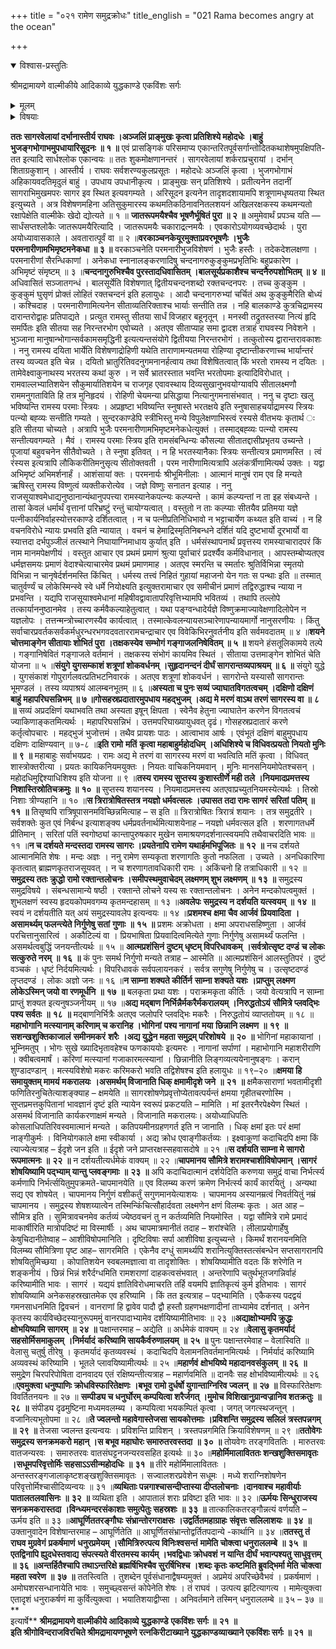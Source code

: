 +++
title = "०२१ रामेण समुद्रक्रोधः"
title_english = "021 Rama becomes angry at the ocean"

+++

<details open><summary>विश्वास-प्रस्तुतिः</summary>

श्रीमद्रामायणे वाल्मीकीये आदिकाव्ये युद्धकाण्डे एकविंशः सर्गः
</details>

<details><summary>मूलम्</summary>

श्रीमद्रामायणे वाल्मीकीये आदिकाव्ये युद्धकाण्डे एकविंशः सर्गः
</details>

<details><summary>विषयाः</summary>

रामेण समुद्रप्रसादनायतत्तीरेसमास्तृतदर्भेषु निजभुजोपधानेननियमाच्छयनम् ॥ १॥ रामे दिवसत्रयमनवारतंकुशशयनेशयानेपि समुद्रेस्वशरीरमदर्शयति कोपाद्रामेण लक्ष्मणकराद्धनुरानयनेनकतिपयशरप्रक्षेपेण जलधिजलविक्षोभपूर्वकंजलधिजिघांसया शरान्तरसन्धानायधनुराकर्पणे लक्ष्मणेन सप्रतिषेधनंधनुरालंबनम् ॥ २ ॥

</details>


**ततः सागरवेलायां दर्भानास्तीर्य राघवः ।अञ्जलिं प्राङ्मुखः कृत्वा प्रतिशिश्ये महोदधेः ।बाहुं भुजङ्गभोगाभमुपधायारिसूदनः ॥ १ ॥** एवं प्रासङ्गिकं परिसमाप्य एकान्तरितपूर्वसर्गान्तोदितकथाशेषमुपक्षिपति-तत इत्यादि सार्धश्लोक एकान्वयः ॥ ततः शुकमोक्षणानन्तरं । सागरवेलायां शर्कराप्रचुरायां । दर्भान् शिताग्रकुशान् । आस्तीर्य । राघवः सर्वशरण्यकुलप्रसूतः । महोदधेः अञ्जलिं कृत्वा । भुजगभोगाभं अहिकायवदतिमृदुलं बाहुं । उपधाय उपधानीकृत्य । प्राङ्मुखः सन् प्रतिशिश्ये । प्रतीत्यनेन तदानीं सागराभिमुखमपरः सागर इव स्थित इत्यवगम्यते । अरिसूदन इत्यनेन तादृशदशायामपि शत्रूणामधृष्यतया स्थित इत्युच्यते । अत्र विशेषणमहिना अतिसुकुमारस्य कथमतिकठिनावनितलशयनं अखिलरक्षकस्य कथमन्यतो रक्षापेक्षेति वाल्मीकेः खेदो द्योत्यते ॥ १ ॥ **जातरूपमयैश्चैव भूषणैर्भूषितं पुरा ॥ २ ॥** अमुमेवार्थं प्रपञ्च यति — सार्धंसप्तश्लोकैः जातरूपमयैरित्यादि । जातरूपमयैः चकाराद्रत्नमयैः । एवकारोऽयोगव्यवच्छेदार्थः । पुरा अयोध्यावासकाले । अवतारात्पूर्वं वा ॥ २ ॥**वरकाञ्चनकेयूरमुक्ताप्रवरभूषणैः ।भुजैः परमनारीणामभिमृष्टमनेकधा ॥ ३ ॥** वरकाञ्चनेति परमनारीभुजविशेषणं । भुजैः हस्तैः । तदेकदेशलक्षणा । परमनारीणां सैरन्धिकाणां । अनेकधा स्नानालङ्करणादिषु चन्दनागरुकुङ्कुमप्रभृतिभिः बहुप्रकारेण । अभिमृष्टं संमृष्टम् ॥ ३ ॥**चन्दनागुरुभिश्चैव पुरस्तादधिवासितम् ।बालसूर्यप्रकाशैश्च चन्दनैरुपशोभितम् ॥ ४ ॥** अधिवासितं सञ्जातगन्धं । बालसूर्येति विशेषणात् द्वितीयचन्दनशब्दो रक्तचन्दनपरः । तच्च कुङ्कुम । कुङ्कुमं घुसृणं प्रोक्तं लोहितं रक्तचन्दनं इति हलायुधः । आदौ चन्दनागरुभ्यां चर्चितं अथ कुङ्कुमैरिति बोध्यं । कश्चिदाह । परमनारीणामित्यनेन सीताव्यतिरिक्ताश्च भार्याः सन्तीति तन्न । नहि बालकाण्डे कुत्रचिद्रामस्य दारान्तरोद्वाहः प्रतिपाद्यते । प्रत्युत रामस्तु सीतया सार्धं विजहार बहूनृतून् । मनस्वी तद्रुतस्तस्या नित्यं हृदि समर्पितः इति सीतया सह निरन्तरभोग एवोच्यते । अतएव सीताप्याह समा द्वादश तत्राहं राघवस्य निवेशने । भुञ्जाना मानुषान्भोगान्सर्वकामसमृद्धिनी इत्यत्यन्तसंयोगे द्वितीयया निरन्तरभोगं । तत्कुतोस्य द्वारान्तरावकाशः । ननु रामस्य दयिता भार्येति विशेषणाद्रोहिणी यथेति ताराणामन्यतमया रोहिण्या दृष्टान्तीकरणाच्च भार्यान्तरं तस्य व्यज्यत इति चेन्न । दयितो भ्रातुरितिवदनुगमनानर्हत्वाय तथा विशेषितत्वात् किं भरतो रामस्य न दयितः । तामेवेक्ष्वाकुनाथस्य भरतस्य कथां कुरु । न सर्वे भ्रातरस्तात भवन्ति भरतोपमाः इत्यादिविरोधात् । रामवाल्लभ्यातिशयेन सौकुमार्यातिशयेन च राजगृह एवावस्थाय दिव्यसुखानुभवयोग्यावपि सीतालक्ष्मणौ राममनुगताविति हि तत्र मुनिहृदयं । रोहिणी चेयमन्या प्रसिद्धाया नित्यानुगमनासंभवात् । ननु च दृष्टाः खलु भविष्यन्ति रामस्य परमाः स्त्रियः । अप्रहृष्टा भविष्यन्ति स्नुषास्ते भरतक्षये इति स्नुषासाहचर्याद्रामस्य स्त्रियः पत्न्यो बह्व्यः सन्तीति गम्यते । सुन्दरकाण्डेपि स्त्रीभिस्तु मन्ये विपुलेक्षणाभिस्त्वं रस्यसे वीतभयः कृतार्थ ः इति सीतया चोच्यते । अत्रापि भुजैः परमनारीणामभिमृष्टमनेकधेत्युक्तं । तस्माद्बह्व्यः पत्न्यो रामस्य सन्तीत्यवगम्यते । मैवं । रामस्य परमाः स्त्रिय इति रामसंबन्धिन्यः कौसल्या सीतातद्दासीप्रभृतय उच्यन्ते । पूजायां बहुवचनेन सीतैवोच्यते । ते स्नुषा इतिवत् । न हि भरतस्यानैकाः स्त्रियः सन्तीत्यत्र प्रमाणमस्ति । त्वं रंस्यस इत्यत्रापि लौकिकरीतिमनुसृत्य सीतोक्तवती । परम नारीणामित्यत्रापि अलंकर्त्रीणामित्यर्थ उक्तः । यद्वा अभिमृष्टं अभिमर्शनार्हं । आशंसायां क्तः । परमनार्यः श्रीभूमिनीलाः । आत्मानं मानुषं राम एव हि मन्यते ऋषिस्तु रामस्य विष्णुत्वं व्यक्तीकरोत्येव । जज्ञे विष्णुः सनातन इत्याह । ननु राजसूयाश्वमेधाद्यनुष्ठानान्यंथानुपपत्त्या रामस्यानेकपत्न्यः कल्प्यन्ते । कामं कल्प्यन्तां न ता इह संबध्यन्ते । तासां केवलं धर्मार्थं वृत्तानां परिभ्रष्टुं रन्तुं चायोग्यत्वात् । वस्तुतो न ताः कल्प्याः सीतयैव प्रतिमया यज्ञे पत्नीकार्यनिर्वाहस्योत्तरकाण्डे दर्शितत्वात् । न च पत्नीप्रतिनिधिभावो न भट्टाचार्येण कथ्यत इति वाच्यं । न हि वचनविरोधे न्यायः प्रभवति इति न्यायात् । वचनं च हेमाद्रिस्मृतिनिबन्धने दर्शितं यदि दुष्टभार्यो दूरभार्यो वा स्यात्तदा दर्भपुञ्जीलं तत्स्थाने निघायाग्निमाधाय कुर्यात् इति । धर्मसंस्थापनार्थं प्रवृत्तस्य रामस्याचारादपरं किं नाम मानमपेक्षणीयं । वस्तुत आचार एव प्रथमं प्रमाणं श्रुत्या पूर्वाचारं प्रदर्श्यैव कर्मविधानात् । आपस्तम्बोप्यतएव धर्मज्ञसमयः प्रमाणं वेदाश्चेत्याचारमेव प्रथमं प्रमाणमाह । अतएव स्मरन्ति च स्मर्तारः श्रुतिर्विभिन्ना स्मृतयो विभिन्ना न चानृषेर्दर्शनमस्ति किंचित् । धर्मस्य तत्त्वं निहितं गुहायां महाजनो येन गतः स पन्थाः इति ॥ तस्मात् चातुर्वर्ण्यं च लोकेस्मिन्स्वे स्वे धर्मे नियोक्ष्यति इत्युक्तरामाचार एव समीचीनं प्रमाणं तद्विरुद्धाश्च न्याया न प्रभवन्ति । यद्यपि राजसूयाश्वमेधानां महिषीवद्वावातापरिवृत्तिभ्यामपि भवितव्यं । तथापि तल्लोपे तत्कार्याननुष्ठानमेव । तस्य कर्मवैकल्याहेतुत्वात् । यथा पङ्ग्वन्धादेर्यज्ञे विष्णुक्रमाज्यावेक्षणादिलोपेन न यज्ञलोपः । तत्तन्मन्त्रोच्चारणस्यैव कार्यत्वात् । तस्मात्केवलन्यायसञ्चारेणापन्यायमार्गो नानुसरणीयः । किंतु सर्वाचारप्रवर्तकसर्वकर्मधुरन्धरभगवदवताररामचन्द्राचार एव विवेकिभिरनुवर्तनीय इति सर्वमवदातम् ॥ ४ ॥**शयने चोत्तमाङ्गेन सीतायाः शोभितं पुरा ।तक्षकस्येव सम्भोगं गङ्गाजलनिषेवितम् ॥ ५ ॥** शयने हंसतूलिकामये तल्पे । गङ्गानिषेवितं गङ्गाजले वर्तमानं । तक्षकस्य संभोगं कायमिव स्थितं । सीताया उत्तमाङ्गेन शोभितं चेति योजना ॥ ५ ॥**संयुगे युगसम्काशं शत्रूणां शोकवर्धनम् ।सुहृदानन्दनं दीर्घं सागरान्तव्यपाश्रयम् ॥ ६ ॥** संयुगे युद्धे । युगसंकाशं गोपुरार्गलवत्प्रतिभटनिवारकं । अतएव शत्रूणां शोकवर्धनं । सागरोन्ते यस्यासौ सागरान्तः भूमण्डलं । तस्य व्यपाश्रयं आलम्बनभूतम् ॥ ६ ॥**अस्यता च पुनः सव्यं ज्याघातविगतत्वचम् ।दक्षिणो दक्षिणं बाहुं महापरिघसन्निभम् ॥ ७ ॥गोसहस्रप्रदातारमुपधाय महद्भुजम् ।अद्य मे मरणं वाऽथ तरणं सागरस्य वा ॥** **८** **॥** सव्यं अप्रदक्षिणं यथाभवति तथा अस्यता इषून् क्षिपता । स्वेनैव हेतुना ज्याघातेन करणेन विगतत्वचं ज्याकिणाङ्कतमित्यर्थः । महापरिघसन्निभं । उत्तमपरिघाख्यायुधवत् दृढं। गोसहस्रप्रदातारं करणे कर्तृत्वोपचारः । महद्भुजं भुजोत्तमं । तथैव प्रायशः पाठः । आत्वाभाव आर्षः । एवंभूतं दक्षिणं बाहुमुपधाय दक्षिणः दाक्षिण्यवान् ॥ ७-८ ॥**इति रामो** **मतिं** **कृत्वा महाबाहुर्महोदधिम् ।अधिशिश्ये च विधिवत्प्रयतो** **नियतो मुनिः ॥** **९** **॥** महाबाहुः सर्वाभयप्रदः । रामः अद्य मे तरणं वा सागरस्य मरणं वा भवत्विति मतिं कृत्वा । विधिवत् शास्त्रोक्तरीत्या । प्रयतः कायिकनियमयुक्तः । नियतः वाचिकनियमवान् । मुनिः मानसनियमोपेतश्चसन् । महोदधिमुद्दिश्याधिशिश्य इति योजना ॥ ९ ॥**तस्य रामस्य सुप्तस्य कुशास्तीर्णे मही तले ।नियमादप्रमत्तस्य निशास्तिस्रोतिचक्रमुः ॥** **१०** **॥** सुप्तस्य शयानस्य । नियमादप्रमत्तस्य अतएवाप्रच्युतनियमस्येत्यर्थः । तिस्रो निशाः त्रीण्यहानि ॥ १० ॥**स त्रिरात्रोषितस्तत्र नयज्ञो धर्मवत्सलः ।उपासत तदा रामः सागरं** **सरितां** **पतिम् ॥** **११** **॥** तिसृष्वपि रात्रिषूपासनमविच्छिन्नमित्याह – स इति ॥ त्रिरात्रोषितः त्रिरात्रं शयानः । तत्र समुद्रतीरे । सर्वशक्तेः कुत एवं निर्बन्ध इत्याशङ्क्य धर्मप्रवर्तनार्थमित्याशयेनाह – नयज्ञो धर्मवत्सल इति । शरणागतधर्मे प्रीतिमान् । सरितां पतिं स्वगोष्ठ्यां कान्तापुरुषकार मुखेन समाश्रयणदर्शनात्स्वयमपि तथैवाचरदिति भावः ॥ ११ ॥**न च दर्शयते मन्दस्तदा रामस्य सागरः ।प्रयतेनापि रामेण यथार्हमभिपूजितः ॥** **१२** **॥** नच दर्शयते आत्मानमिति शेषः । मन्दः अज्ञः । ननु रामेण सम्यकृता शरणागतिः कुतो नफलिता । उच्यते । अनधिकारिणा कृतत्वात् ब्राह्मणकृतराजसूयवत् । न च शरणागतावधिकारी रामः । अकिंचनो हि तत्राधिकारी ॥ १२ ॥**समुद्रस्य ततः क्रुद्धो रामो रक्तान्तलोचनः ।समीपस्थमुवाचेदम् लक्ष्मणम् शुभ लक्ष्मणम् ॥** **१३** **॥** समुद्रस्य समुद्रविषये । संबन्धसामान्ये षष्ठी । रक्तान्ते लोचने यस्य सः रक्तान्तलोचनः । अनेन मन्दकोपत्वमुक्तं । शुभलक्षणं स्वस्य हृदयकोपमवगम्य कृतमन्दहासम् ॥ १३ ॥**अवलेपः** **समुद्रस्य न दर्शयति यत्स्वयम्** **॥** **१४** **॥** स्वयं न दर्शयतीति यत् अयं समुद्रस्यावलेप इत्यन्वयः ॥ १४ ॥**प्रशमश्च** **क्षमा चैव आर्जवं** **प्रियवादिता** **।असामर्थ्यम् फलन्त्येते निर्गुणेषु सतां** **गुणाः** **॥** **१५** **॥** प्रशमः अक्रोधता । क्षमा अपराधसहिष्णुता । आर्जवं परचित्तानुसारित्वं । अकौटिल्यं वा । प्रियभाषिता प्रियवादित्वमित्येते गुणाः निर्गुणेषु असामर्थ्यं फलन्ति । असमर्थत्वबुद्धिं जनयन्तीत्यर्थः ॥ १५ ॥ **आत्मप्रशंसिनं** **दुष्टम् धृष्टम् विपरिधावकम्** **।सर्वत्रोत्सृष्ट दण्डं** **च लोकः सत्कुरुते नरम्** **॥** **१६** **॥** कं पुनः समर्थ निर्गुणो मन्यते तत्राह – आस्मेति ॥ आत्मप्रशंसिनं आलस्तुतिपरं । दुष्टं वञ्चकं । धृष्टं निर्दयमित्यर्थः । विपरिधावकं सर्वपलायनकरं । सर्वत्र सगुणेषु निर्गुणेषु च । उत्सृष्टदण्डं लृप्तदण्डं । लोकः अज्ञो जनः ॥ १६ ॥**न साम्ना शक्यते कीर्तिर्न** **साम्ना शक्यते यशः** **।प्राप्तुम् लक्ष्मण लोकेऽस्मिन् जयो वा रणमूर्धनि** **॥** **१७** **॥** बलकृता प्रथा यशः । पराक्रमकृता कीर्तिः । जयो वेत्यत्रापि न साम्ना प्राप्तुं शक्यत इत्यनुषञ्जनीयम् ॥ १७ ॥**अद्य मद्बाण निर्भिन्नैर्मकरैर्मकरालयम् ।निरुद्धतोऽयं** **सौमित्रे प्लवद्भिः पश्य सर्वतः** **॥** **१८** **॥** मद्बाणनिर्भित्रैः अतएव जलोपरि प्लवद्भिः मकरैः । निरुद्धतोयं व्याप्ततोयम् ॥ १८ ॥**महाभोगानि मत्स्यानाम् करिणाम् च करानिह ।भोगिनां** **पश्य नागानां** **मया** **छिन्नानि लक्ष्मण** **॥** **१९** **॥सशन्खशुक्तिकाजालं** **समीनमकरं** **शरैः** **।अद्य युद्धेन महता समुद्रम् परिशोषये** **॥** **२०** **॥** भोगिनां महाकायानां । भूम्निमतुप् । भोगः सुखे ख्यादिभृतावहेश्च फणकाययोः इत्यमरः । नागानां सर्पाणां । महाभोगानि महाशरीराणि । क्वीबत्वमार्षं । करिणां मत्स्यानां गजाकारमत्स्यानां । छिन्नानीति लिङ्गव्यत्ययेनानुषङ्गः । करान् शुण्डादण्डान् । मत्स्यविशेषो मकरः करिमकरो भवति तद्विशेषश्च इति हलायुधः ॥ १९–२० ॥**क्षमया हि समायुक्तम् मामयं** **मकरालयः** **।असमर्थम् विजानाति धिक् क्षमामीदृशे जने** **॥** **२१** **॥** क्षमैकसाराणां भवतामीदृशी फणितिरनुचितेत्याशङ्क्याह – क्षमयेति ॥ सागरशोषणेप्रवृत्तोप्येतावत्पर्यन्तं क्षमया गृहीतचरणोस्मि । सुप्तप्रमत्तकुपितानां भावज्ञानं दृष्टं इति न्यायेन स्वरूपं प्रकटयति – मामिति । मां इतरनैरपेक्ष्येण स्थितं । असमर्थ विजानाति कार्यकरणाक्षमं मन्यते । विजानाति मकरालयः। अयोध्याधिपतिः कोसलाधिपतिरिवस्वमात्मानं मन्यते । कतिपयमीनग्रहणगर्त इति न जानाति । धिक् क्षमां इतः परं क्षमां नाङ्गीकुर्मः । विनियोगकाले क्षमा स्वीकार्या । अद्य क्रोध एवाङ्गीकर्तव्यः । इक्ष्वाकूणां कदाचिदपि क्षमा किं त्याज्येत्यत्राह – ईदृशे जन इति ॥ ईदृशे जने प्राप्तरक्षस्सहवासदोषे ॥ २१ ॥**स दर्शयति साम्ना मे सागरो रूपमात्मनः** **॥** **२२** **॥** न दर्शयतीत्यर्धमेकं वाक्यम् ॥ २२ ॥**चापमानय सौमित्रे शरामश्चाशीविषोपमान् ।सागरं** **शोषयिष्यामि पद्भ्याम् यान्तु प्लवङ्गमाः** **॥** **२३** **॥** अपि कदाचिदात्मानं दर्शयेदिति करुणया समुद्रं वाचा निर्भर्त्स्य कर्मणापि निर्भर्त्सयितुमुपक्रमते-चापमानयेति ॥ एव विलम्ब्य करणं क्रमेण निर्भर्त्स्य कार्यं कारयितुं । अन्यथा सद्य एव शोषयेत् । चापमानय निर्गुणं वशीकर्तुं सगुणमानयेत्याशयः । चापमानय अस्यानम्रत्वं निवर्तयितुं नम्रं चापमानय । समुद्रस्य शेषशय्यात्वेन तस्मिन्किंचित्सौहार्दवता लक्ष्मणेन क्षणं विलम्बः कृतः । अत आह – सौमित्र इति । सुमित्रावचनमेव कर्तव्यं ज्येष्ठवचनं तु न कर्तव्यमिति नियमोस्ति । यद्वा सौमित्रे रामे प्रमादं माकार्षीरिति मात्रोपदिष्टं मा विस्मार्षीः । अथ चापमात्रमानीतं तदाह – शरांश्चेति । लीलाप्रयोगार्हेषु केषुचिदानीतेष्वाह – आशीविषोपमानिति । दृष्टिविषाः सर्पा आशीविषा इत्युच्यन्ते । किमर्थं शरानयनमिति विलम्ब्य सौमित्रिणा पृष्ट आह– सागरमिति । एकेनैव दग्धुं सामर्थ्यपि शरानित्युक्तिस्तत्संबन्धेन सप्तसागरानपि शोषयितुमिच्छया । कोपातिशयेन स्वबलमज्ञात्वा वा तादृशोक्तिः । शोषयिष्यामीति वदतः किं शरेणेति न शङ्कनीयं । छिन्नं भिन्नं शरैर्दग्धमिति रामशराणां दाहकत्वसंभवात् । अन्तरेणापि चतुर्थभूतजगन्निर्वाहं करिष्यामीति भावः । सागरं । यद्ययं ज्ञातिविरोधमाचरति तर्हि वयमपि ज्ञातिकृत्यं कुर्म इतिभावः । सागरं शोषयिष्यामि अनेकसहस्रखातमेक एव हरिष्यामि । किं तत इत्यत्राह – पद्भ्यामिति । एकैकस्य पदद्वयं गमनसाधनमिति द्विवचनं । वानराणां हि द्वावेव पादौ द्वौ हस्तौ ग्रहणभक्षणादीनां ताभ्यामेव दर्शनात् । अनेन कृतस्य कार्यविच्छेदस्यानुरूपममुं वानरपादाभ्यामेव दर्शयिष्यामीतिभावः ॥ २३ ॥**अद्याक्षोभ्यमपि क्रुद्धः क्षोभयिष्यामि सागरम्** **॥** **२४** **॥** पक्षान्तरमाह – अद्येति ॥ अर्धमेकं वाक्यम् ॥ २४ ॥**वेलासु कृतमर्यादं** **सहसोर्मिसमाकुलम्** **।निर्मर्यादं** **करिष्यामि सायकैर्वरुणालयम्** **॥** **२५** **॥** पुनः पक्षान्तरमेवाह – वेलास्विति ॥ वेलासु चतुर्षु तीरेषु । कृतमर्यादं कृतव्यवस्थं । कदाचिदपि वेलामनतिवर्तमानमित्यर्थः । निर्मर्यादं करिष्यामि अव्यवस्थं करिष्यामि । भूतले प्लावयिष्यामीत्यर्थः ॥ २५ ॥**महार्णवं** **क्षोभयिष्ये महादानवसंकुलम्** **॥** **२६** **॥** समुद्रेण चिरपरिपोषिता दानवादय एतं रक्षिष्यन्तीत्यत्राह – महार्णवमिति ॥ दानवैः सह क्षोभविष्यामीत्यर्थः ॥ २६ ॥**एवमुक्त्वा धनुष्पाणिः क्रोधविस्फारितेक्षणः ।बभूव रामो दुर्धर्षो युगान्ताग्निरिव ज्वलन्** **॥** **२७** **॥** विस्फारितेक्षणः विवर्तितनयनः ॥ २७ ॥ **सम्पीड्य च धनुर्घोरम् कम्पयित्वा शरैर्जगत् ।मुमोच विशिखानुग्रान्वज्रानिव शतक्रतुः** **॥** **२८** **॥** संपीड्य दृढमुष्टिना मध्यमवलम्ब्य । कम्पयित्वा भयकम्पितं कृत्वा । जगत् जगत्स्थजन्तून् । वजानित्यभूतोपमा ॥ २८ ॥**ते ज्वलन्तो महावेगास्तेजसा सायकोत्तमाः ।प्रविशन्ति समुद्रस्य सलिलं** **त्रस्तपन्नगम्** **॥** **२९** **॥**
तेजसा ज्वलन्त इत्यन्वयः । प्रविशन्ति प्राविशन् । त्रस्तपन्नगमिति क्रियाविशेषणम् ॥ २९ ॥**ततोवेगः समुद्रस्य सनक्रमकरो महान् ।स बभूव महाघोरः समारुतरवस्तदा** **॥** **३०** **॥** तोयवेगः तरङ्गविततिः । मारुतरवः वातजन्यरवः । समारुतरवः वातसंघट्टनजन्यरवसहित इत्यर्थः ॥ ३० ॥**महोर्मिमालाविततः शन्खशुक्तिसमावृतः** **।सधूमपरिवृत्तोर्मिः सहसाऽऽसीन्महोदधिः** **॥** **३१** **॥** तीरे महोर्मिमालाविततः । अन्तस्तरङ्गजालाकृष्टशङ्खशुक्तिसमावृतः । सज्वालशरप्रवेशेन सधूमः । मध्ये शराग्निशोषणेन परिवृत्तोर्मिश्चासीदिव्यन्वयः ॥ ३१ ॥**व्यथिताः पन्नगाश्चासन्दीप्तास्या दीप्तलोचनाः ।दानवाश्च** **महावीर्याः पातालतलवासिनः** **॥** **३२** **॥** व्यथिता इति । आपातालं शराः प्रविष्टा इति भावः ॥ ३२ ॥**ऊर्मयः सिन्धुराजस्य सनक्रमकरास्तदा ।विन्ध्यमन्दरसंकाशाः समुत्पेतुः सहस्रशः** **॥** **३३** **॥** तात्कालिकतरङ्गौन्नत्यं वर्णयति – ऊर्मय इति ॥ ३३ ॥**आघूर्णिततरङ्गौघः** **संभ्रान्तोरगराक्षसः ।उद्वर्तितमहाग्राहः** **संवृत्तः सलिलाशयः** **॥** **३४** **॥** उक्तानुवादेन विशेषान्तरमाह – आघूर्णितेति ॥ आघूर्णितसंभ्रान्तोद्वर्तितपदान्ये -कार्थानि ॥ ३४ ॥**ततस्तु** **तं** **राघव मुग्रवेगं** **प्रकर्षमाणं** **धनुरप्रमेयम् ।सौमित्रिरुत्पत्य विनिःश्वसन्तं** **मामेति चोक्त्वा धनुराललम्बे** **॥** **३५** **॥एतद्विनापि ह्युदधेस्तवाद्य** **संपत्स्यते वीरतमस्य कार्यम् ।भवद्विधाः क्रोधवशं** **न यान्ति दीर्घं** **भवान्पश्यतु साधुवृत्तम्** **॥** **३६** **॥अन्तर्हितैश्चापि तथाऽन्तरिक्षे ब्रह्मर्षिभिश्चैव सुरर्षिभिश्च ।शब्दः कृतः कष्टमिति ब्रुवद्भिर्मा मेति चोक्त्वा महता स्वरेण** **॥** **३७** **॥** ततस्त्विति । तुशब्देन पूर्वसंधानाद्वैषम्यमुक्तं । अप्रमेयं अपरिच्छेवैभवं । प्रकर्षमाणं । अमोघशरसन्धानायेति भावः । समुच्छ्वसन्तं कोपेनेति शेषः । तं राघवं । उत्पत्य झटित्यागत्य । मामेत्युक्त्वा एतादृशं धनुराकर्षणं मा कुर्वित्युक्त्वा । भयातिशयाद्वीप्सा । अनिवर्तमाने तस्मिन् धनुराललम्बे ॥ ३५ – ३७ ॥**  
इत्यार्षे** **श्रीमद्रामायणे वाल्मीकीये आदिकाव्ये युद्धकाण्डे** **एकविंशः सर्गः ॥** **२१** **॥  
इति श्रीगोविन्दराजविरचिते श्रीमद्रामायणभूषणे रत्नकिरीटाख्याने युद्धकाण्डव्याख्याने एकविंशः सर्गः ॥ २१ ॥**
